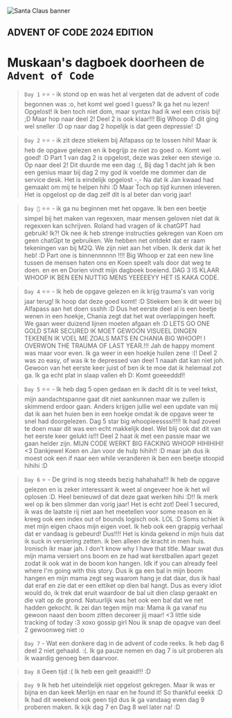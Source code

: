 ![Santa Claus banner](./watercolor-illustration-christmas-banner-santa-claus-christmas-tree_375027-1872.avif)
## ADVENT OF CODE 2024 EDITION 

# Muskaan's dagboek doorheen de `Advent of Code`

> `Day 1` ⭐⭐ - ik stond op en was het al vergeten dat de advent of code begonnen was :o, het komt wel goed I guess? Ik ga het nu lezen! Opgelost! ik ben toch niet dom, maar syntax had ik wel een crisis bij! ;D Maar hop naar deel 2! Deel 2 is ook klaar!!! Big Whoop :D dit ging wel sneller :D op naar dag 2 hopelijk is dat geen depressie! :D 

> `Day 2` ⭐⭐ - ik zit deze stiekem bij Alfapass op te lossen hihi! Maar ik heb de opgave gelezen en ik begrijp ze niet zo goed :o. Komt wel goed! :D Part 1 van dag 2 is opgelost, deze was zeker een stevige :o. Op naar deel 2! Dit duurde me een dag :(, Bij dag 1 dacht jah ik ben een genius maar bij dag 2 my god ik voelde me dommer dan de service desk. Het is eindelijk opgelost -,- Na dat ik Jan kwaad had gemaakt om mij te helpen hihi :D Maar Toch op tijd kunnen inleveren. Het is opgelost op de dag zelf dit is al beter dan vorig jaar! 

> `Day 🎄` ⭐⭐ - ik ga nu beginnen met het opgave. Ik ben een beetje simpel bij het maken van regexxen, maar mensen geloven niet dat ik regexxen kan schrijven. Roland had vragen of ik chatGPT had gebruik! Ik?! Ok nee ik heb strenge instructies gekregen van Koen om geen chatGpt te gebruiken. We hebben net ontdekt dat er raam tekeningen van bij M2Q. We zijn niet aan het viben. Ik denk dat ik het heb! :D Part one is binnennnnnn !!!! Big Whoop er zat een new line tussen de mensen haten ons en Koen speelt vals door dat weg te doen. en en en Dorien vindt mijn dagboek boeiend. DAG 3 IS KLAAR WHOOP IK BEN EEN NUTTIG MENS YEEEEEYY HET IS KAKA CODE.

> `Day 4` ⭐⭐ - Ik heb de opgave gelezen en ik krijg trauma's van vorig jaar terug! Ik hoop dat deze goed komt! :D Stiekem ben ik dit weer bij Alfapass aan het doen ssshh :D Dus het eerste deel al is een beetje wenen in een hoekje, Chania zegt dat het wat overlappingen heeft. We gaan weer duizend lijnen moeten afgaan eh :D LETS GO ONE GOLD STAR SECURED IK MOET GEWOON VISUEEL DINGEN TEKENEN IK VOEL ME ZOALS MATS EN CHANIA BIG WHOOP! I OVERWON THE TRAUMA OF LAST YEAR.!!! Jah de happy moment was maar voor even. Ik ga weer in een hoekje huilen zene :(! Deel 2 was zo easy, of was ik te depressed van deel 1 naaah dat kan niet joh. Gewoon van het eerste keer juist of ben ik te moe dat ik helemaal zot ga. Ik ga echt plat in slaap vallen eh D: Komt goeeeddd!! 

> `Day 5` ⭐⭐ - Ik heb dag 5 open gedaan en ik dacht dit is te veel tekst, mijn aandachtspanne gaat dit niet aankunnen maar we zullen is skimmend erdoor gaan. Anders krijgen jullie wel een update van mij dat ik aan het huien ben in een hoekje omdat ik de opgave weer te snel had doorgelezen. Dag 5 star big whoopieessss!!!!! Ik had zoveel te doen maar dit was een echt makkelijk deel. Wel blij ook dat dit van het eerste keer gelukt is!!! Deel 2 haat ik met een passie maar we gaan helder zijn. MIJN CODE WERKT BIG FACKING WHOOP HIHIHIHI! <3 Dankjewel Koen en Jan voor de hulp hihih!! :D maar jah dus ik moest ook een if naar een while veranderen ik ben een beetje stoopid hihihi :D 

> `Day 6` ⭐ - De grind is nog steeds bezig hahahaha!!! Ik heb de opgave gelezen en is zeker interessant ik weet al ongeveer hoe ik het wil oplosen :D. Heel benieuwd of dat deze gaat werken hihi :D!! Ik merk wel op ik ben slimmer dan vorig jaar! Het is echt zot! Deel 1 secured, ik was de laatste rij niet aan het meetellen voor some reason en ik kreeg ook een index out of bounds logisch ook. LOL :D Soms schiet ik met mijn eigen chaos mijn eigen voet. Ik heb ook een grappig verhaal dat er vandaag is gebeurd! Dus!!!! Het is kinda gekend in mijn huis dat ik suck in versiering zetten. ik ben alleen de kracht in men huis. Ironisch ikr maar jah. I don't know why I have that title. Maar swat dus mijn mama versiert ons boom en ze had wat kerstballen apart gezet zodat ik ook wat in de boom kon hangen. Idk if you can already feel where I'm going with this story. Dus ik ga een bal in mijn boom hangen en mijn mama zegt seg waarom hang je dat daar, dus ik haal dat eraf en zie dat er een ettiket op dien bal hangt. Dus as every idiot would do, ik trek dat eruit waardoor de bal uit dien clasp geraakt en die valt op de grond. Natuurlijk was het ook een bal dat we net hadden gekocht. Ik zei dan tegen mijn ma: Mama ik ga vanaf nu gewoon naast den boom zitten decoreer jij maar! <3 little side tracking of today :3 xoxo gossip girl Nou ik snap de opagve van deel 2 gewoonweg niet :o 

> `Day 7` - Wat een donkere dag in de advent of code reeks. Ik heb dag 6 deel 2 niet gehaald. :(. Ik ga pauze nemen en dag 7 is uit proberen als ik waardig genoeg ben daarvoor. 

> `Day 8` Geen tijd :( Ik heb een geit geaaid!!! :D 

> `Day 9` Ik heb het uiteindelijk niet opgelost gekregen. Maar ik was er bijna en dan keek Merlijn en naar en he found it! So thankful eeekk :D Ik had dit weekend ook geen tijd dus ik ga vandaag even dag 9 proberen maken. Ik kijk dag 7 en Dag 8 wel later na! :D 

